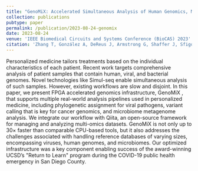 ```yaml
---
title: "GenoMiX: Accelerated Simultaneous Analysis of Human Genomics, Microbiome Metagenomics, and Viral Sequences"
collection: publications
pubtype: paper
permalink: /publication/2023-08-24-genomix
date: 2023-08-24
venue: 'IEEE Biomedical Circuits and Systems Conference (BioCAS) 2023'
citation: 'Zhang T, González A, DeReus J, Armstrong G, Shaffer J, Sfigoli I, McDonald D, <b>Moshiri N</b>, Knight R, Rosing T (2023). "GenoMiX: Accelerated Simultaneous Analysis of Human Genomics, Microbiome Metagenomics, and Viral Sequences." <i>IEEE Biomedical Circuits and Systems Conference (BioCAS) 2023</i>. <a href="https://doi.org/10.1109/BioCAS58349.2023.10388531" target="_blank">doi:10.1109/BioCAS58349.2023.10388531</a>'
---
```

Personalized medicine tailors treatments based on the individual characteristics of each patient. Recent work targets comprehensive analysis of patient samples that contain human, viral, and bacterial genomes. Novel technologies like Simul-seq enable simultaneous analysis of such samples. However, existing workflows are slow and disjoint. In this paper, we present FPGA accelerated genomics infrastructure, GenoMiX , that supports multiple real-world analysis pipelines used in personalized medicine, including phylogenetic assignment for viral pathogens, variant calling that is key for cancer genomics, and microbiome metagenome analysis. We integrate our workflow with Qiita, an open-source framework for managing and analyzing multi-omics datasets. GenoMiX is not only up to 30× faster than comparable CPU-based tools, but it also addresses the challenges associated with handling reference databases of varying sizes, encompassing viruses, human genomes, and microbiomes. Our optimized infrastructure was a key component enabling success of the award-winning UCSD’s "Return to Learn" program during the COVID-19 public health emergency in San Diego County.
